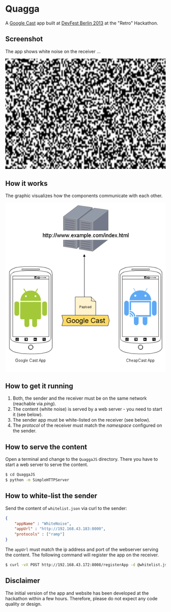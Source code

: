 Quagga
======

A [Google Cast][1] app built at [DevFest Berlin 2013][2] at the "Retro" Hackathon.


Screenshot
------------------
The app shows white noise on the receiver ...

![White noise][3]


How it works
------------

The graphic visualizes how the components communicate with each other.

![Architecture][4]


How to get it running
---------------------

1. Both, the sender and the receiver must be on the same network (reachable via *ping*).
2. The content (white noise) is served by a web server - you need to start it (see below).
3. The sender app must be white-listed on the receiver (see below).
4. The *protocol* of the receiver must match the *namespace* configured on the sender.


How to serve the content
------------------------
Open a terminal and change to the `QuaggaJS` directory. There you have to start a web server to serve the content.

```sh
$ cd QuaggaJS
$ python -m SimpleHTTPServer
```


How to white-list the sender
----------------------------

Send the content of `whitelist.json` via curl to the sender:

```json
{
    "appName" : "WhiteNoise",
    "appUrl" : "http://192.168.43.183:8000",
    "protocols" : ["ramp"]
}
```

The `appUrl` must match the ip address and port of the webserver serving the content.
The following command will register the app on the receiver.

```sh
$ curl -vX POST http://192.168.43.172:8008/registerApp -d @whitelist.json -H "Content-Type: application/json"
```


Disclaimer
----------

The initial version of the app and website has been developed at the hackathon
within a few hours. Therefore, please do not expect any code quality or design.


[1]: http://developers.google.com/cast/
[2]: http://devfest-berlin.de/#/2013/about
[3]: http://github.com/daus-salar/quagga/raw/master/screenshot.png
[4]: http://github.com/daus-salar/quagga/raw/master/architecture.png
